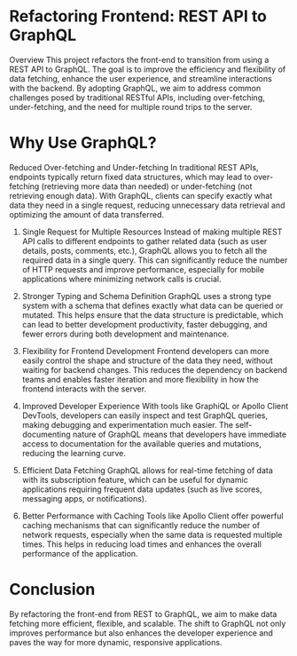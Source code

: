 # Refactoring Frontend: REST API to GraphQL
Overview
This project refactors the front-end to transition from using a REST API to GraphQL. The goal is to improve the efficiency and flexibility of data fetching, enhance the user experience, and streamline interactions with the backend. By adopting GraphQL, we aim to address common challenges posed by traditional RESTful APIs, including over-fetching, under-fetching, and the need for multiple round trips to the server.

# Why Use GraphQL?
Reduced Over-fetching and Under-fetching
In traditional REST APIs, endpoints typically return fixed data structures, which may lead to over-fetching (retrieving more data than needed) or under-fetching (not retrieving enough data). With GraphQL, clients can specify exactly what data they need in a single request, reducing unnecessary data retrieval and optimizing the amount of data transferred.

1. Single Request for Multiple Resources
Instead of making multiple REST API calls to different endpoints to gather related data (such as user details, posts, comments, etc.), GraphQL allows you to fetch all the required data in a single query. This can significantly reduce the number of HTTP requests and improve performance, especially for mobile applications where minimizing network calls is crucial.

2. Stronger Typing and Schema Definition
GraphQL uses a strong type system with a schema that defines exactly what data can be queried or mutated. This helps ensure that the data structure is predictable, which can lead to better development productivity, faster debugging, and fewer errors during both development and maintenance.

3. Flexibility for Frontend Development
Frontend developers can more easily control the shape and structure of the data they need, without waiting for backend changes. This reduces the dependency on backend teams and enables faster iteration and more flexibility in how the frontend interacts with the server.

4. Improved Developer Experience
With tools like GraphiQL or Apollo Client DevTools, developers can easily inspect and test GraphQL queries, making debugging and experimentation much easier. The self-documenting nature of GraphQL means that developers have immediate access to documentation for the available queries and mutations, reducing the learning curve.

5. Efficient Data Fetching
GraphQL allows for real-time fetching of data with its subscription feature, which can be useful for dynamic applications requiring frequent data updates (such as live scores, messaging apps, or notifications).

6. Better Performance with Caching
Tools like Apollo Client offer powerful caching mechanisms that can significantly reduce the number of network requests, especially when the same data is requested multiple times. This helps in reducing load times and enhances the overall performance of the application.

# Conclusion
By refactoring the front-end from REST to GraphQL, we aim to make data fetching more efficient, flexible, and scalable. The shift to GraphQL not only improves performance but also enhances the developer experience and paves the way for more dynamic, responsive applications.